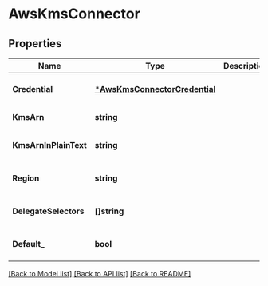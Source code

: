 # AwsKmsConnector

## Properties
Name | Type | Description | Notes
------------ | ------------- | ------------- | -------------
**Credential** | [***AwsKmsConnectorCredential**](AwsKmsConnectorCredential.md) |  | [optional] [default to null]
**KmsArn** | **string** |  | [default to null]
**KmsArnInPlainText** | **string** |  | [optional] [default to null]
**Region** | **string** |  | [optional] [default to null]
**DelegateSelectors** | **[]string** |  | [optional] [default to null]
**Default_** | **bool** |  | [optional] [default to null]

[[Back to Model list]](../README.md#documentation-for-models) [[Back to API list]](../README.md#documentation-for-api-endpoints) [[Back to README]](../README.md)

